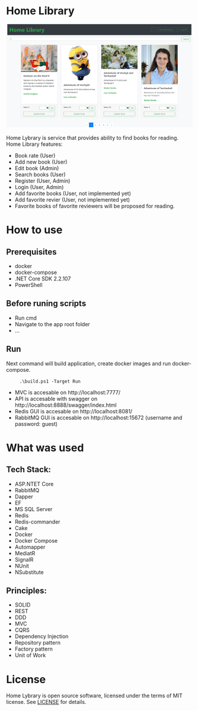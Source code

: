 # Home Library

![Alt text](docs/HomeLibrary.png?raw=true "Home Library")

Home Lybrary is service that provides ability to find books for reading.
Home Library features:
 - Book rate (User)
 - Add new book (User)
 - Edit book (Admin)
 - Search books (User)
 - Register (User, Admin)
 - Login (User, Admin)
 - Add favorite books (User, not implemented yet)
 - Add favorite revier (User, not implemented yet)
 - Favorite books of favorite reviewers will be proposed for reading.
 
# How to use

## Prerequisites
* docker 
* docker-compose
* .NET Core SDK 2.2.107
* PowerShell

## Before runing scripts
* Run cmd 
* Navigate to the app root folder
* ...

## Run 
Next command will build application, create docker images and run docker-compose.
```
     .\build.ps1 -Target Run
```
* MVC is accesable on http://localhost:7777/
* API is accesable with swagger on http://localhost:8888/swagger/index.html
* Redis GUI is accesable on http://localhost:8081/
* RabbitMQ GUI is accesable on http://localhost:15672 (username and password: guest)

# What was used
## Tech Stack:
* ASP.NTET Core
* RabbitMQ
* Dapper
* EF
* MS SQL Server
* Redis
* Redis-commander
* Cake
* Docker
* Docker Compose
* Automapper
* MediatR
* SignalR
* NUnit
* NSubstitute

## Principles:
* SOLID
* REST
* DDD
* MVC
* CQRS
* Dependency Injection
* Repository pattern
* Factory pattern
* Unit of Work

# License

Home Lybrary is open source software, licensed under the terms of MIT license. 
See [LICENSE](LICENSE) for details.